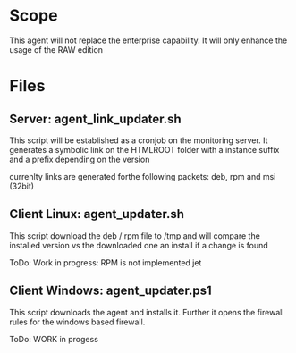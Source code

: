 # Scope

This agent will not replace the enterprise capability. It will only enhance the usage of the RAW edition

# Files

## Server: agent_link_updater.sh
This script will be established as a cronjob on the monitoring server. 
It generates a symbolic link on the HTMLROOT folder with a instance suffix and a prefix depending on the version

currenlty links are generated forthe following packets: deb, rpm and msi (32bit) 


## Client Linux: agent_updater.sh
This script download the deb / rpm file to /tmp and will compare the installed version vs the downloaded one an install if a change is found

ToDo:
Work in progress: RPM is not implemented jet  



## Client Windows: agent_updater.ps1
This script downloads the agent and installs it. Further it opens the firewall rules for the windows based firewall.

ToDo:
WORK in progess
